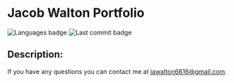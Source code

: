 # Jacob Walton Portfolio

![Languages badge](https://img.shields.io/github/languages/count/jawalton6616/covid-tracker)
![Last commit badge](https://img.shields.io/github/last-commit/jawalton6616/covid-tracker)

## Description:

If you have any questions you can contact me at jawalton6616@gmail.com.
